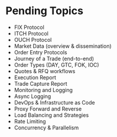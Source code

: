 # Pending Topics

- FIX Protocol
- ITCH Protocol
- OUCH Protocol
- Market Data (overview & dissemination)
- Order Entry Protocols
- Journey of a Trade (end-to-end)
- Order Types (DAY, GTC, FOK, IOC)
- Quotes & RFQ workflows
- Execution Report
- Trade Capture Report
- Monitoring and Logging
- Async Logging
- DevOps & Infrastructure as Code
- Proxy Forward and Reverse
- Load Balancing and Strategies
- Rate Limiting
- Concurrency & Parallelism